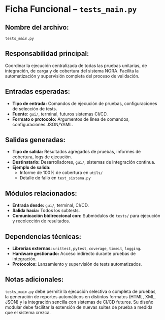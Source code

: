 # Ficha Funcional – `tests_main.py`

## Nombre del archivo:
`tests_main.py`

## Responsabilidad principal:
Coordinar la ejecución centralizada de todas las pruebas unitarias, de integración, de carga y de cobertura del sistema NORA. Facilita la automatización y supervisión completa del proceso de validación.

## Entradas esperadas:
- **Tipo de entrada:** Comandos de ejecución de pruebas, configuraciones de selección de tests.
- **Fuente:** `gui/`, terminal, futuros sistemas CI/CD.
- **Formato o protocolo:** Argumentos de línea de comandos, configuraciones JSON/YAML.

## Salidas generadas:
- **Tipo de salida:** Resultados agregados de pruebas, informes de cobertura, logs de ejecución.
- **Destinatario:** Desarrolladores, `gui/`, sistemas de integración continua.
- **Ejemplo de salida:**
  - Informe de 100% de cobertura en `utils/`
  - Detalle de fallo en `test_sistema.py`

## Módulos relacionados:
- **Entrada desde:** `gui/`, terminal, CI/CD.
- **Salida hacia:** Todos los subtests.
- **Comunicación bidireccional con:** Submódulos de `tests/` para ejecución y recolección de resultados.

## Dependencias técnicas:
- **Librerías externas:** `unittest`, `pytest`, `coverage`, `timeit`, `logging`.
- **Hardware gestionado:** Acceso indirecto durante pruebas de integración.
- **Protocolos:** Lanzamiento y supervisión de tests automatizados.

## Notas adicionales:
`tests_main.py` debe permitir la ejecución selectiva o completa de pruebas, la generación de reportes automáticos en distintos formatos (HTML, XML, JSON) y la integración sencilla con sistemas de CI/CD futuros. Su diseño modular debe facilitar la extensión de nuevas suites de prueba a medida que el sistema crezca.